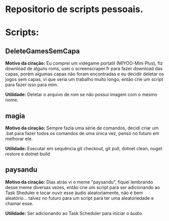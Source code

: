 # Repositorio de scripts pessoais.
# Scripts:

## **DeleteGamesSemCapa**

**Motivo da ciração:**
Eu comprei um videgame portatil (MIYOO-Mini Plus), fiz download de alguns roms, usei o screenscraper.fr para fazer download das capas, porém algumas capas não foram encontradas e eu decidir deletar os jogos sem capas, vi que seria um trabalho muito longo, então crie um script para fazer isso para mim. 

**Utilidade:**
Deletar o arquivo de rom se não possui imagem com o mesmo nome.

## **magia**

**Motivo da ciração:**
Sempre fazia uma série de comandos, decidi criar um .bat para fazer todos os comandos de uma única vez, penso no futuro em melhorar ele.

**Utilidade:**
Executar em sequência git checkout, git pull, dotnet clean, nuget restore e dotnet build

## **paysandu**
**Motivo da ciração:**
Dias atrás vi o meme "paysandu", fiquei lembrando desse meme diversas vezes, então crie um script para ser adicionando ao Task Sheduler e tocar ouvir esse áudio aleatoriamente, não é bem aleatório... talvez no futuro para um script para ter uma aleatoriedade e chamar esse.

**Utilidade:**
Ser adicionando ao Task Scheduler para iniciar o áudio.
